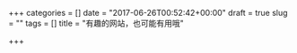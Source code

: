 +++
categories = []
date = "2017-06-26T00:52:42+00:00"
draft = true
slug = ""
tags = []
title = "有趣的网站，也可能有用哦"

+++
